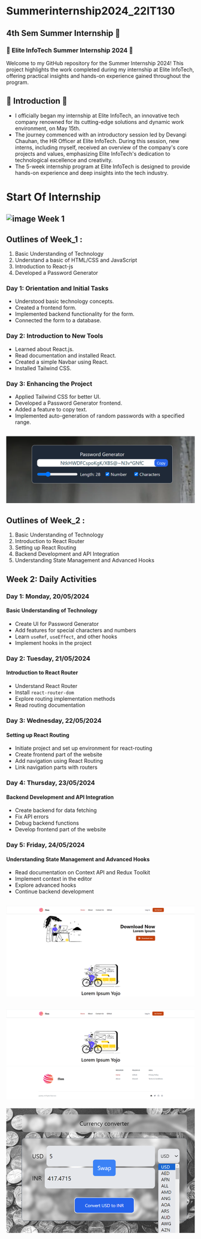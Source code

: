 # Summerinternship2024_22IT130

## 4th Sem Summer Internship 🥇

### 🌟 Elite InfoTech Summer Internship 2024 🌟

Welcome to my GitHub repository for the Summer Internship 2024! This project highlights the work completed during my internship at Elite InfoTech, offering practical insights and hands-on experience gained throughout the program.

## 🚀 Introduction 🚀

- I officially began my internship at Elite InfoTech, an innovative tech company renowned for its cutting-edge solutions and dynamic work environment, on May 15th.
- The journey commenced with an introductory session led by Devangi Chauhan, the HR Officer at Elite InfoTech. During this session, new interns, including myself, received an overview of the company's core projects and values, emphasizing Elite InfoTech's dedication to technological excellence and creativity.
- The 5-week internship program at Elite InfoTech is designed to provide hands-on experience and deep insights into the tech industry.

# Start Of Internship

## ![image](https://github.com/prem028/summerinternship2024_22IT127/assets/121212405/510f2fa7-4caa-4c25-bbfe-133b023acc49) Week 1

## Outlines of Week_1 :

1. Basic Understanding of Technology
2. Understand a basic of HTML/CSS and JavaScript
3. Introduction to React-js
4. Developed a Password Generator

### Day 1: Orientation and Initial Tasks

- Understood basic technology concepts.
- Created a frontend form.
- Implemented backend functionality for the form.
- Connected the form to a database.

### Day 2: Introduction to New Tools

- Learned about React.js.
- Read documentation and installed React.
- Created a simple Navbar using React.
- Installed Tailwind CSS.

### Day 3: Enhancing the Project

- Applied Tailwind CSS for better UI.
- Developed a Password Generator frontend.
- Added a feature to copy text.
- Implemented auto-generation of random passwords with a specified range.

![image](https://github.com/jayu6624/blog-react-backend/blob/main/image/Screenshot%202024-07-03%20192155.png)
---

## Outlines of Week_2 :

1. Basic Understanding of Technology
2. Introduction to React Router
3. Setting up React Routing
4. Backend Development and API Integration
5. Understanding State Management and Advanced Hooks

## Week 2: Daily Activities

### Day 1: Monday, 20/05/2024

#### Basic Understanding of Technology

- Create UI for Password Generator
- Add features for special characters and numbers
- Learn `useRef`, `useEffect`, and other hooks
- Implement hooks in the project

### Day 2: Tuesday, 21/05/2024

#### Introduction to React Router

- Understand React Router
- Install `react-router-dom`
- Explore routing implementation methods
- Read routing documentation

### Day 3: Wednesday, 22/05/2024

#### Setting up React Routing

- Initiate project and set up environment for react-routing
- Create frontend part of the website
- Add navigation using React Routing
- Link navigation parts with routers

### Day 4: Thursday, 23/05/2024

#### Backend Development and API Integration

- Create backend for data fetching
- Fix API errors
- Debug backend functions
- Develop frontend part of the website

### Day 5: Friday, 24/05/2024

#### Understanding State Management and Advanced Hooks

- Read documentation on Context API and Redux Toolkit
- Implement context in the editor
- Explore advanced hooks
- Continue backend development

![image](https://github.com/jayu6624/blog-react-backend/blob/main/image/Screenshot%202024-07-03%20225144.png)
---

![image](https://github.com/jayu6624/blog-react-backend/blob/main/image/Screenshot%202024-07-03%20225211.png)
---

![image](https://github.com/jayu6624/blog-react-backend/blob/main/image/Screenshot%202024-07-03%20225825.png)
